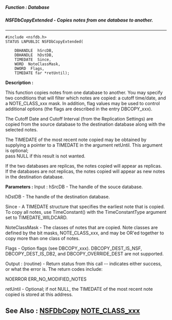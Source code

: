 ##### Function : Database
##### NSFDbCopyExtended - Copies notes from one database to another.
---
```
#include <nsfdb.h>
STATUS LNPUBLIC NSFDbCopyExtended(

	DBHANDLE  hSrcDB,
	DBHANDLE  hDstDB,
	TIMEDATE  Since,
	WORD  NoteClassMask,
	DWORD  Flags,
	TIMEDATE far *retUntil);
```
**Description :**

This function copies notes from one database to another.  You may specify two 
conditions that will filter which notes are copied: a cutoff time/date, and a 
NOTE_CLASS_xxx mask.  In addition, flag values may be used to control 
additional options (the flags are described in the entry DBCOPY_xxx).

The Cutoff Date and Cutoff Interval (from the Replication Settings) are copied 
from the source database to the destination database along with the selected 
notes.

The TIMEDATE of the most recent note copied may be obtained by supplying a 
pointer to a TIMEDATE in the argument retUntil.  This argument is optional;  
pass NULL if this result is not wanted.

If the two databases are replicas, the notes copied will appear as replicas.  
If the databases are not replicas, the notes copied will appear as new notes in 
the destination database.


**Parameters :**
Input :
hSrcDB  -  The handle of the souce database.

hDstDB  -  The handle of the destination database.

Since  -  A TIMEDATE structure that specifies the earliest note that is copied.  To copy all notes, use TimeConstant() with the TimeConstantType argument set to TIMEDATE_WILDCARD.

NoteClassMask  -  The classes of notes that are copied.  Note classes are defined by the bit masks, NOTE_CLASS_xxx, and may be OR'ed together to copy more than one class of notes.

Flags  -  Option flags (see DBCOPY_xxx).  DBCOPY_DEST_IS_NSF, DBCOPY_DEST_IS_DB2, and DBCOPY_OVERRIDE_DEST are not supported.

Output :
(routine)  -  Return status from this call -- indicates either success, or what the error is.  The return codes include:

NOERROR
ERR_NO_MODIFIED_NOTES


retUntil  -  Optional;  if not NULL, the TIMEDATE of the most recent note copied is stored at this address.


**See Also :**
[NSFDbCopy](/domino-c-api-docs/reference/Func/NSFDbCopy)
[NOTE_CLASS_xxx](/domino-c-api-docs/reference/Symb/NOTE_CLASS_xxx)
---
